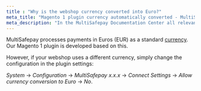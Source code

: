 ```yaml
---
title : "Why is the webshop currency converted into Euro?"
meta_title: "Magento 1 plugin currency automatically converted - MultiSafepay Documentation Center"
meta_description: "In the MultiSafepay Documentation Center all relevant information regarding our Plugins and API. As well as Support pages for Payment Method, Tools and General Questions. You can also find the contact details of our Support Team and Integration Team."
---
```

MultiSafepay processes payments in Euros (EUR) as a standard [currency](/faq/general/which-currencies-are-supported-by-multisafepay).
Our Magento 1 plugin is developed based on this.

However, if your webshop uses a different currency, simply change the configuration in the plugin settings:

_System_ -> _Configuration_ -> _MultiSafepay x.x.x_ -> _Connect Settings_ -> _Allow currency conversion to Euro_ -> _No_.

